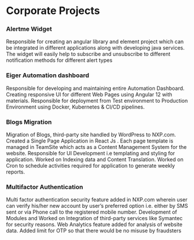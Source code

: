 # Corporate Projects

### Alertme Widget

Responsible for creating an angular library and element project which can be integrated in different applications along with developing java services. The widget will easily help to subscribe and unsubscribe to different notification methods for different alert types

### Eiger Automation dashboard

Responsible for developing and maintaining entire Automation Dashboard. Creating responsive UI for different Web Pages using Angular 12 with materials. Responsible for deployment from Test environment to Production
Environment using Docker, Kubernetes & CI/CD pipelines.

### Blogs Migration

Migration of Blogs, third-party site handled by WordPress to NXP.com. Created a Single Page Application in React Js . Each page template is managed in TeamSite which acts as a Content Management System for the website. Responsible for UI Development i.e templating and styling for application. Worked on Indexing data and Content Translation. Worked on Cron to
schedule activities required for application to generate weekly reports. 

### Multifactor Authentication

Multi factor authentication security feature added in NXP.com wherein user can verify his/her new account by user’s preferred option i.e. either by SMS
sent or via Phone call to the registered mobile number. Development of Modules and Worked on Integration of third-party services
like Symantec for security reasons. Web Analytics feature added for analysis of website data. Added limit for OTP so that there would be no misuse by fraudsters

